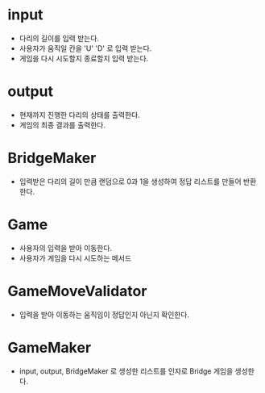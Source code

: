 # input
* 다리의 길이를 입력 받는다.
* 사용자가 움직일 칸을 'U' 'D' 로 입력 받는다.
* 게임을 다시 시도할지 종료할지 입력 받는다.

# output
* 현재까지 진행한 다리의 상태를 출력한다.
* 게임의 최종 결과를 출력한다.

# BridgeMaker
* 입력받은 다리의 길이 만큼 랜덤으로 0과 1을 생성하여 정답 리스트를 만들어 반환한다.

# Game
* 사용자의 입력을 받아 이동한다.
* 사용자가 게임을 다시 시도하는 메서드

# GameMoveValidator
* 입력을 받아 이동하는 움직임이 정답인지 아닌지 확인한다.

# GameMaker 
* input, output, BridgeMaker 로 생성한 리스트를 인자로 Bridge 게임을 생성한다.
